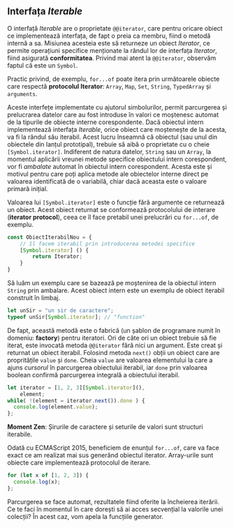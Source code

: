 ## Interfața *Iterable*

O interfață *Iterable* are o proprietate `@@iterator`, care pentru oricare obiect ce implementează interfața, de fapt o preia ca membru, fiind o metodă internă a sa. Misiunea acesteia este să returneze un obiect *Iterator*, ce permite operațiuni specifice menționate la rândul lor de interfața *Iterator*, fiind asigurată **conformitatea**. Privind mai atent la `@@iterator`, observăm faptul că este un `Symbol`.

Practic privind, de exemplu, `for...of` poate itera prin următoarele obiecte care respectă **protocolul Iterator**: `Array`, `Map`, `Set`, `String`, `TypedArray` și `arguments`.

Aceste interfețe implementate cu ajutorul simbolurilor, permit parcurgerea și prelucrarea datelor care au fost introduse în valori ce moștenesc automat de la tipurile de obiecte interne corespondente. Dacă obiectul intern implementează interfața *Iterable*, orice obiect care moștenește de la acesta, va fi la rândul său iterabil. Acest lucru înseamnă că obiectul (sau unul din obiectele din lanțul prototipal), trebuie să aibă o proprietate cu o cheie `[Symbol.iterator]`. Indiferent de natura datelor, `String` sau un `Array`, la momentul aplicării vreunei metode specifice obiectului intern corespondent, vor fi *ambalate* automat în obiectul intern corespondent. Acesta este și motivul pentru care poți aplica metode ale obiectelor interne direct pe valoarea identificată de o variabilă, chiar dacă aceasta este o valoare primară inițial.

Valoarea lui `[Symbol.iterator]` este o funcție fără argumente ce returnează un obiect. Acest obiect returnat se conformează protocolului de interare (**iterator protocol**), ceea ce îl face pretabil unei prelucrări cu `for...of`, de exemplu.

```javascript
const ObiectIterabilNou = {
    // îl facem iterabil prin introducerea metodei specifice
    [Symbol.iterator] () {
        return Iterator;
    }
}
```

Să luăm un exemplu care se bazează pe moștenirea de la obiectul intern `String` prin ambalare. Acest obiect intern este un exemplu de obiect iterabil construit în limbaj.

```javascript
let unSir = "un sir de caractere";
typeof unSir[Symbol.iterator]; // "function"
```

De fapt, această metodă este o fabrică (un șablon de programare numit în domeniu: **factory**) pentru iteratori. Ori de câte ori un obiect trebuie să fie iterat, este invocată metoda `@@iterator` fără nici un argument. Este creat și returnat un obiect iterabil. Folosind metoda `next()` obții un obiect care are propritățile `value` și `done`. Cheia `value` are valoarea elementului la care a ajuns *cursorul* în parcurgerea obiectului iterabil, iar `done` prin valoarea boolean confirmă parcurgerea integrală a obiectului iterabil.

```javascript
let iterator = [1, 2, 3][Symbol.iterator](),
    element;
while( !(element = iterator.next()).done ) {
  console.log(element.value);
};
```

**Moment Zen**: Șirurile de caractere și seturile de valori sunt structuri iterabile.

Odată cu ECMAScript 2015, beneficiem de enunțul `for...of`, care va face exact ce am realizat mai sus generând obiectul iterator. Array-urile sunt obiecte care implementează protocolul de iterare.

```javascript
for (let x of [1, 2, 3]) {
  console.log(x);
};
```

Parcurgerea se face automat, rezultatele fiind oferite la încheierea iterării. Ce te faci în momentul în care dorești să ai acces secvențial la valorile unei colecții? În acest caz, vom apela la funcțiile generator.
